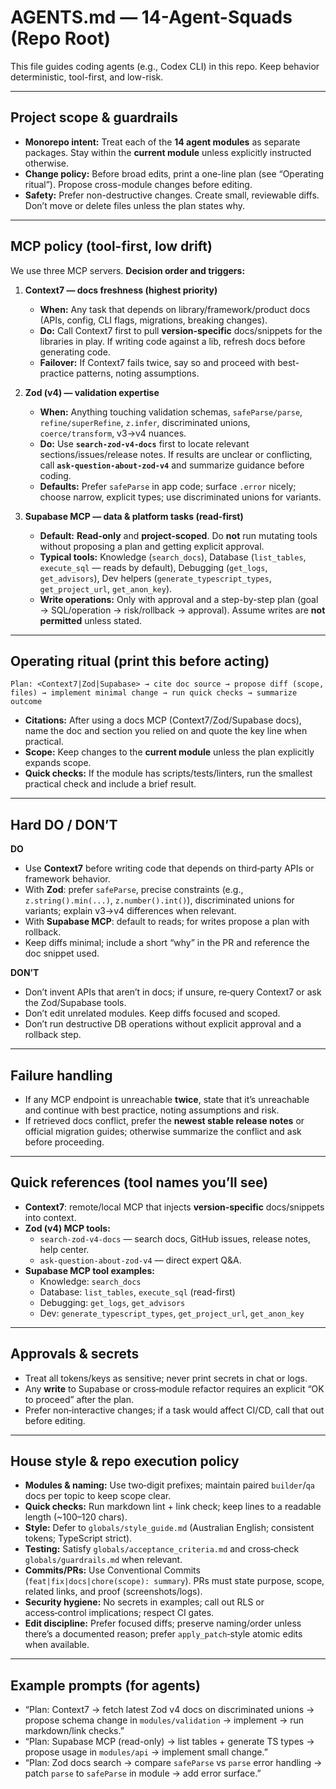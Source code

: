 # AGENTS.md — 14-Agent-Squads (Repo Root)

This file guides coding agents (e.g., Codex CLI) in this repo. Keep behavior deterministic, tool-first, and low-risk.

---

## Project scope & guardrails

- **Monorepo intent:** Treat each of the **14 agent modules** as separate packages. Stay within the **current module** unless explicitly instructed otherwise.
- **Change policy:** Before broad edits, print a one-line plan (see “Operating ritual”). Propose cross-module changes before editing.
- **Safety:** Prefer non-destructive changes. Create small, reviewable diffs. Don’t move or delete files unless the plan states why.

---

## MCP policy (tool-first, low drift)

We use three MCP servers. **Decision order and triggers:**

1) **Context7 — docs freshness (highest priority)**
   - **When:** Any task that depends on library/framework/product docs (APIs, config, CLI flags, migrations, breaking changes).
   - **Do:** Call Context7 first to pull **version-specific** docs/snippets for the libraries in play. If writing code against a lib, refresh docs before generating code.
   - **Failover:** If Context7 fails twice, say so and proceed with best-practice patterns, noting assumptions.

2) **Zod (v4) — validation expertise**
   - **When:** Anything touching validation schemas, `safeParse/parse`, `refine/superRefine`, `z.infer`, discriminated unions, `coerce/transform`, v3→v4 nuances.
   - **Do:** Use **`search-zod-v4-docs`** first to locate relevant sections/issues/release notes. If results are unclear or conflicting, call **`ask-question-about-zod-v4`** and summarize guidance before coding.
   - **Defaults:** Prefer `safeParse` in app code; surface `.error` nicely; choose narrow, explicit types; use discriminated unions for variants.

3) **Supabase MCP — data & platform tasks (read-first)**
   - **Default:** **Read-only** and **project-scoped**. Do **not** run mutating tools without proposing a plan and getting explicit approval.
   - **Typical tools:** Knowledge (`search_docs`), Database (`list_tables`, `execute_sql` — reads by default), Debugging (`get_logs`, `get_advisors`), Dev helpers (`generate_typescript_types`, `get_project_url`, `get_anon_key`).
   - **Write operations:** Only with approval and a step-by-step plan (goal → SQL/operation → risk/rollback → approval). Assume writes are **not permitted** unless stated.

---

## Operating ritual (print this before acting)

`Plan: <Context7|Zod|Supabase> → cite doc source → propose diff (scope, files) → implement minimal change → run quick checks → summarize outcome`

- **Citations:** After using a docs MCP (Context7/Zod/Supabase docs), name the doc and section you relied on and quote the key line when practical.
- **Scope:** Keep changes to the **current module** unless the plan explicitly expands scope.
- **Quick checks:** If the module has scripts/tests/linters, run the smallest practical check and include a brief result.

---

## Hard DO / DON’T

**DO**
- Use **Context7** before writing code that depends on third‑party APIs or framework behavior.
- With **Zod**: prefer `safeParse`, precise constraints (e.g., `z.string().min(...)`, `z.number().int()`), discriminated unions for variants; explain v3→v4 differences when relevant.
- With **Supabase MCP**: default to reads; for writes propose a plan with rollback.
- Keep diffs minimal; include a short “why” in the PR and reference the doc snippet used.

**DON’T**
- Don’t invent APIs that aren’t in docs; if unsure, re‑query Context7 or ask the Zod/Supabase tools.
- Don’t edit unrelated modules. Keep diffs focused and scoped.
- Don’t run destructive DB operations without explicit approval and a rollback step.

---

## Failure handling

- If any MCP endpoint is unreachable **twice**, state that it’s unreachable and continue with best practice, noting assumptions and risk.
- If retrieved docs conflict, prefer the **newest stable release notes** or official migration guides; otherwise summarize the conflict and ask before proceeding.

---

## Quick references (tool names you’ll see)

- **Context7**: remote/local MCP that injects **version‑specific** docs/snippets into context.
- **Zod (v4) MCP tools:**
  - `search-zod-v4-docs` — search docs, GitHub issues, release notes, help center.
  - `ask-question-about-zod-v4` — direct expert Q&A.
- **Supabase MCP tool examples:**
  - Knowledge: `search_docs`
  - Database: `list_tables`, `execute_sql` (read-first)
  - Debugging: `get_logs`, `get_advisors`
  - Dev: `generate_typescript_types`, `get_project_url`, `get_anon_key`

---

## Approvals & secrets

- Treat all tokens/keys as sensitive; never print secrets in chat or logs.
- Any **write** to Supabase or cross‑module refactor requires an explicit “OK to proceed” after the plan.
- Prefer non‑interactive changes; if a task would affect CI/CD, call that out before editing.

---

## House style & repo execution policy

- **Modules & naming:** Use two‑digit prefixes; maintain paired `builder`/`qa` docs per topic to keep scope clear.
- **Quick checks:** Run markdown lint + link check; keep lines to a readable length (~100–120 chars).
- **Style:** Defer to `globals/style_guide.md` (Australian English; consistent tokens; TypeScript strict).
- **Testing:** Satisfy `globals/acceptance_criteria.md` and cross‑check `globals/guardrails.md` when relevant.
- **Commits/PRs:** Use Conventional Commits (`feat|fix|docs|chore(scope): summary`). PRs must state purpose, scope, related links, and proof (screenshots/logs).
- **Security hygiene:** No secrets in examples; call out RLS or access‑control implications; respect CI gates.
- **Edit discipline:** Prefer focused diffs; preserve naming/order unless there’s a documented reason; prefer `apply_patch`‑style atomic edits when available.

---

## Example prompts (for agents)

- “Plan: Context7 → fetch latest Zod v4 docs on discriminated unions → propose schema change in `modules/validation` → implement → run markdown/link checks.”
- “Plan: Supabase MCP (read-only) → list tables + generate TS types → propose usage in `modules/api` → implement small change.”
- “Plan: Zod docs search → compare `safeParse` vs `parse` error handling → patch `parse` to `safeParse` in module → add error surface.”

